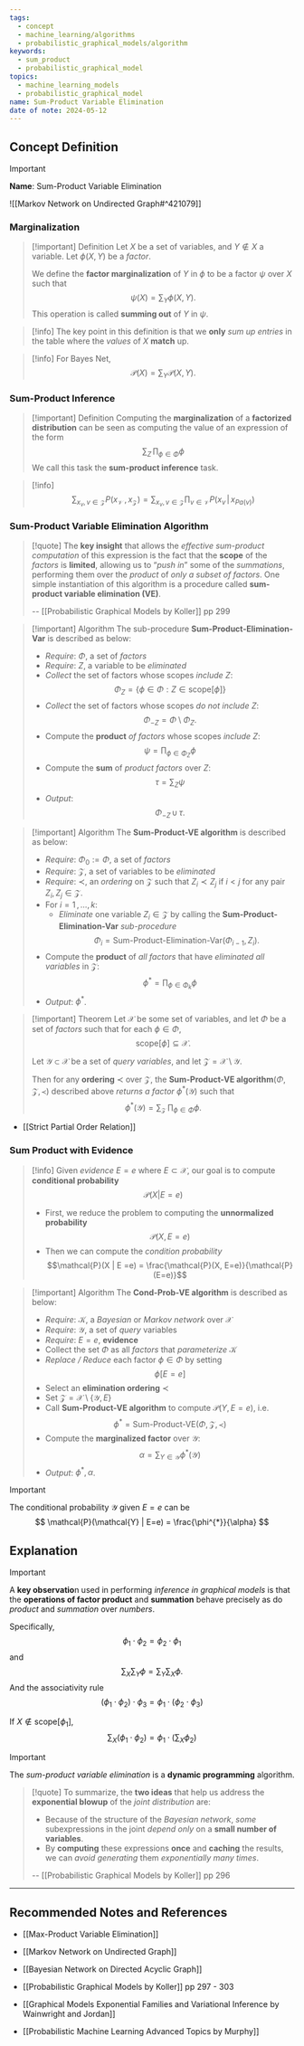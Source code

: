 ```yaml
---
tags:
  - concept
  - machine_learning/algorithms
  - probabilistic_graphical_models/algorithm
keywords:
  - sum_product
  - probabilistic_graphical_model
topics:
  - machine_learning_models
  - probabilistic_graphical_model
name: Sum-Product Variable Elimination
date of note: 2024-05-12
---
```


## Concept Definition

>[!important]
>**Name**: Sum-Product Variable Elimination

![[Markov Network on Undirected Graph#^421079]]

### Marginalization

>[!important] Definition
>Let $X$ be a set of variables, and $Y \not\in X$ a variable. Let $\phi(X, Y)$ be a *factor*. 
>
>We define the **factor marginalization** of $Y$ in $\phi$ to be a factor $\psi$ over $X$ such that
>$$
>\psi(X) = \sum_{Y}\phi(X, Y).
>$$
>This operation is called **summing out** of $Y$ in $\psi$.

>[!info]
>The key point in this definition is that we **only** *sum up entries* in the table where the *values* of $X$ **match** up.

>[!info]
>For Bayes Net, $$\mathcal{P}(X) = \sum_{Y}\mathcal{P}(X, Y).$$

### Sum-Product Inference

>[!important] Definition
>Computing the **marginalization** of a **factorized distribution** can be seen as computing the value of an expression of the form
>$$
>\sum_{Z}\,\prod_{\phi \in \Phi}\phi
>$$
>We call this task the **sum-product inference** task.

>[!info]
>$$
>\sum_{x_{v},\, v\in \mathcal{Z}}P(x_{\mathcal{V}}\,,\, x_{\mathcal{Z}}) = \sum_{x_{v},\, v \in \mathcal{Z}}\prod_{v\in \mathcal{V}}P(x_{v}\,|\, x_{Pa(v)})
>$$



### Sum-Product Variable Elimination Algorithm

>[!quote]
>The **key insight** that allows the *effective sum-product computation* of this expression is the fact that the **scope** of the *factors* is **limited**, allowing us to “*push in*” some of the *summations*, performing them over the *product* of *only a subset of factors*. One simple instantiation of this algorithm is a procedure called **sum-product variable elimination (VE)**.
>
>-- [[Probabilistic Graphical Models by Koller]] pp 299


>[!important] Algorithm
>The sub-procedure **Sum-Product-Elimination-Var** is described as below:
>
>- *Require*: $\Phi$, a set of *factors*
>- *Require*: $Z$, a variable to be *eliminated*
>- *Collect* the set of factors whose scopes *include* $Z$: $$\Phi_{Z} = \left\{ \phi\in \Phi: Z \in \text{scope}[\phi] \right\} $$
>- *Collect* the set of factors whose scopes *do not include* $Z$: $$\Phi_{-Z} = \Phi \setminus \Phi_{Z}.$$
>- Compute the **product** *of factors* whose scopes *include* $Z$: $$\psi = \prod_{\phi \in \Phi_{Z}}\phi$$
>- Compute the **sum** of *product factors* over $Z$: $$\tau = \sum_{Z}\psi$$
>- *Output*: $$\Phi_{-Z}\,\cup \,\tau.$$

>[!important] Algorithm
>The **Sum-Product-VE algorithm** is described as below:
>
>- *Require*: $\Phi_{0} := \Phi$, a set of *factors*
>- *Require*: $\mathcal{Z}$, a set of variables to be *eliminated*
>- *Require*: $\prec$, an *ordering* on $\mathcal{Z}$ such that $Z_{i} \prec Z_{j}$ if $i < j$ for any pair $Z_{i}, Z_{j} \in \mathcal{Z}.$
>- For $i=1 \,{,}\ldots{,}\,k$:
>	- *Eliminate* one variable $Z_{i}\in \mathcal{Z}$ by calling the **Sum-Product-Elimination-Var** *sub-procedure* $$\Phi_{i} = \text{Sum-Product-Elimination-Var}(\Phi_{i-1}, Z_{i}).$$
>- Compute the  **product** of *all factors* that have *eliminated all variables* in $\mathcal{Z}$: $$\phi^{*} = \prod_{\phi \in \Phi_{k}}\phi$$
>- *Output*: $\phi^{*}$.


>[!important] Theorem
>Let $\mathcal{X}$ be some set of variables, and let $\Phi$ be a set of *factors* such that for each $\phi\in \Phi$, $$\text{scope}[\phi] \subseteq \mathcal{X}.$$
>
>Let $\mathcal{Y} \subset \mathcal{X}$ be a set of *query variables*, and let $\mathcal{Z} = \mathcal{X} \setminus \mathcal{Y}$. 
>
>Then for any **ordering** $\prec$ over $\mathcal{Z}$, the **Sum-Product-VE algorithm**$(\Phi, \mathcal{Z}, \prec)$ described above *returns a factor* $\phi^{*}(\mathcal{Y})$ such that 
>$$
>\phi^{*}(\mathcal{Y}) = \sum_{\mathcal{Z}}\,\prod_{\phi\in \Phi}\phi.
>$$ 

- [[Strict Partial Order Relation]]

### Sum Product with Evidence

>[!info]
>Given *evidence* $E=e$ where $E \subset \mathcal{X}$, our goal is to compute **conditional probability** $$\mathcal{P}(X | E=e)$$
>
>- First, we reduce the problem to computing the **unnormalized probability** $$\mathcal{P}(X, E=e)$$
>- Then we can compute the *condition probability* $$\mathcal{P}(X | E =e) = \frac{\mathcal{P}(X, E=e)}{\mathcal{P}(E=e)}$$

>[!important] Algorithm
>The **Cond-Prob-VE algorithm** is described as below:
>
>- *Require*: $\mathcal{K}$, a *Bayesian* or *Markov network* over $\mathcal{X}$
>- *Require*: $\mathcal{Y}$, a set of *query* variables
>- *Require*: $E =e$, **evidence**
>- Collect the set $\Phi$ as all *factors* that *parameterize* $\mathcal{K}$
>- *Replace / Reduce* each factor $\phi \in \Phi$ by setting $$\phi[E=e]$$
>- Select an **elimination ordering** $\prec$
>- Set $\mathcal{Z} = \mathcal{X} \setminus \left\{ \mathcal{Y}, E \right\}$
>- Call **Sum-Product-VE algorithm** to compute $\mathcal{P}(Y, E=e)$, i.e. $$\phi^{*} = \text{Sum-Product-VE}(\Phi, \mathcal{Z}, \prec)$$
>- Compute the  **marginalized factor** over $\mathcal{Y}$: $$\alpha = \sum_{Y\in \mathcal{Y}}\phi^{*}(\mathcal{Y})$$
>- *Output*: $\phi^{*}, \alpha$.

>[!important]
>The conditional probability $\mathcal{Y}$ given $E=e$ can be 
>$$
>\mathcal{P}(\mathcal{Y} | E=e) = \frac{\phi^{*}}{\alpha}
>$$


## Explanation

>[!important]
>A **key observatio**n used in performing *inference in graphical models* is that the **operations of factor product** and **summation** behave precisely as do *product* and *summation* over *numbers*.
>
>Specifically, $$\phi_{1}\cdot \phi_{2} = \phi_{2}\cdot \phi_{1}$$ and $$\sum_{X}\sum_{Y}\phi = \sum_{Y}\sum_{X}\phi.$$ And the associativity rule $$\left(\phi_{1} \cdot \phi_{2}\right)\cdot \phi_{3} = \phi_{1} \cdot \left(\phi_{2}\cdot \phi_{3}\right)$$
>
>If $X\not\in \text{scope}[\phi_{1}],$
>$$
>\sum_{X}\left(\phi_{1} \cdot \phi_{2}\right) = \phi_{1} \cdot \left(\sum_{X}\phi_{2}\right)
>$$

>[!important]
>The *sum-product variable elimination* is a **dynamic programming** algorithm.

>[!quote]
>To summarize, the **two ideas** that help us address the **exponential blowup** of the *joint distribution* are: 
>- Because of the structure of the *Bayesian network*, *some* subexpressions in the joint *depend only* on a **small number of variables**.
>- By **computing** these expressions **once** and **caching** the results, we can *avoid generating* them *exponentially many times*.
>
>  
>-- [[Probabilistic Graphical Models by Koller]] pp 296  




-----------
##  Recommended Notes and References

- [[Max-Product Variable Elimination]]

- [[Markov Network on Undirected Graph]]
- [[Bayesian Network on Directed Acyclic Graph]]

- [[Probabilistic Graphical Models by Koller]] pp 297 - 303
- [[Graphical Models Exponential Families and Variational Inference by Wainwright and Jordan]]
- [[Probabilistic Machine Learning Advanced Topics by Murphy]]
